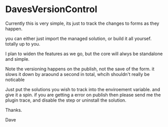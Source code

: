 # DavesVersionControl

Currently this is very simple, its just to track the changes to forms as they happen.

you can either just import the managed solution, or build it all yoursef.
totally up to you.

I plan to widen the features as we go, but the core will alwys be standalone and simple. 

Note the versioning happens on the publish, not the save of the form.
it slows it down by araound a second in total, whcih shouldn't really be noticable

Just put the solutions you wish to track into the enviroement variable. and give it a spin.
if you are getting a error on publish then please send me the plugin trace, and disable the step or uninstall the solution.

Thanks.

Dave



